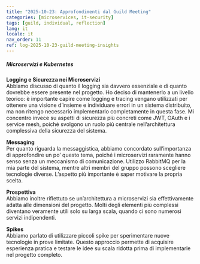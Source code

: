```yaml
---
title: "2025-10-23: Approfondimenti dal Guild Meeting"
categories: [microservices, it-security]
tags: [guild, individual, reflection]
lang: it
locale: it
nav_order: 11
ref: log-2025-10-23-guild-meeting-insights
---
```

##### Microservizi e Kubernetes  
**Logging e Sicurezza nei Microservizi**  
Abbiamo discusso di quanto il logging sia davvero essenziale e di quanto dovrebbe essere presente nel progetto. Ho deciso di mantenerlo a un livello teorico: è importante capire come logging e tracing vengano utilizzati per ottenere una visione d’insieme e individuare errori in un sistema distribuito, ma non ritengo necessario implementarlo completamente in questa fase. Mi concentro invece su aspetti di sicurezza più concreti come JWT, OAuth e i service mesh, poiché svolgono un ruolo più centrale nell’architettura complessiva della sicurezza del sistema.  

**Messaging**  
Per quanto riguarda la messaggistica, abbiamo concordato sull’importanza di approfondire un po’ questo tema, poiché i microservizi raramente hanno senso senza un meccanismo di comunicazione. Utilizzo RabbitMQ per la mia parte del sistema, mentre altri membri del gruppo possono scegliere tecnologie diverse. L’aspetto più importante è saper motivare la propria scelta.  

**Prospettiva**  
Abbiamo inoltre riflettuto se un’architettura a microservizi sia effettivamente adatta alle dimensioni del progetto. Molti degli elementi più complessi diventano veramente utili solo su larga scala, quando ci sono numerosi servizi indipendenti.  

**Spikes**  
Abbiamo parlato di utilizzare piccoli spike per sperimentare nuove tecnologie in prove limitate. Questo approccio permette di acquisire esperienza pratica e testare le idee su scala ridotta prima di implementarle nel progetto completo.  